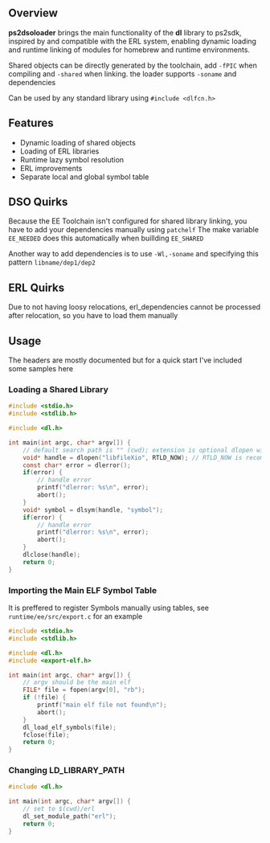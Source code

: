 ## Overview
**ps2dsoloader** brings the main functionality of the **dl** library to ps2sdk, inspired by and compatible with the ERL system, enabling dynamic loading and runtime linking of modules for homebrew and runtime environments.

Shared objects can be directly generated by the toolchain, add `-fPIC` when compiling and `-shared` when linking. the loader supports `-soname` and dependencies

Can be used by any standard library using `#include <dlfcn.h>`

## Features
- Dynamic loading of shared objects
- Loading of ERL libraries
- Runtime lazy symbol resolution
- ERL improvements 
- Separate local and global symbol table

## DSO Quirks
Because the EE Toolchain isn't configured for shared library linking, you have to add your dependencies manually using `patchelf`
The make variable `EE_NEEDED` does this automatically when buillding `EE_SHARED`

Another way to add dependencies is to use `-Wl,-soname` and specifying this pattern `libname/dep1/dep2`

## ERL Quirks
Due to not having loosy relocations, erl_dependencies cannot be processed after relocation, so you have to load them manually

## Usage
The headers are mostly documented but for a quick start I've included some samples here
### Loading a Shared Library
```c
#include <stdio.h>
#include <stdlib.h>

#include <dl.h>

int main(int argc, char* argv[]) {
    // default search path is "" (cwd); extension is optional dlopen will try .so and .erl
    void* handle = dlopen("libfileXio", RTLD_NOW); // RTLD_NOW is recommended
    const char* error = dlerror();
    if(error) {
        // handle error
        printf("dlerror: %s\n", error);
        abort();
    }
    void* symbol = dlsym(handle, "symbol");
    if(error) {
        // handle error
        printf("dlerror: %s\n", error);
        abort();
    }
    dlclose(handle);
    return 0;
}
```
### Importing the Main ELF Symbol Table
It is preffered to register Symbols manually using tables, see `runtime/ee/src/export.c` for an example
```c
#include <stdio.h>
#include <stdlib.h>

#include <dl.h>
#include <export-elf.h>

int main(int argc, char* argv[]) {
    // argv should be the main elf
    FILE* file = fopen(argv[0], "rb");
    if (!file) {
        printf("main elf file not found\n");
        abort();
    }
    dl_load_elf_symbols(file);
    fclose(file);
    return 0;
}
```
### Changing LD_LIBRARY_PATH
```c
#include <dl.h>

int main(int argc, char* argv[]) {
    // set to $(cwd)/erl
    dl_set_module_path("erl");
    return 0;
}
```

